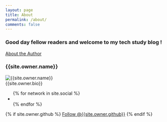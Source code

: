 ```yaml
---
layout: page
title: About
permalink: /about/
comments: false
---
```


### Good day fellow readers and welcome to my tech study blog !  

<div class="read-more">
  <div class="read-more-header">
    <a href="{{ site.owner.site }}" class="read-more-btn">About the Author</a>
  </div><!-- /.read-more-header -->
  <div class="read-more-content author-info">
    <h3>{{site.owner.name}}</h3>
    <div class="author-container">
      <img class="author-img" src="{{site.url}}/{{site.owner.avatar}}" alt="{{site.owner.name}}" />
      <div class="author-bio">{{site.owner.bio}}</div>
    </div>
    <div class="author-share">
      <ul class="list-inline social-buttons">
        {% for network in site.social %}
          <li><a href="{{ network.url }}" target="_blank"><i class="fa fa-{{ network.title }} fa-fw"></i></a></li>
        {% endfor %}
      </ul>
      {% if site.owner.github %}
        <a aria-label="Follow @{{site.owner.github}} on GitHub" data-style="mega" href="https://github.com/{{site.owner.github}}" class="github-button">Follow @{{site.owner.github}}</a>
      {% endif %}
      <br>
    </div>
  </div>
</div>
